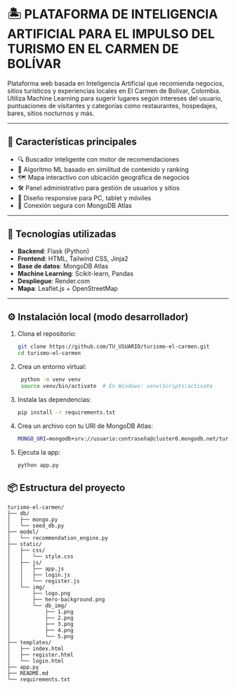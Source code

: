# 🏝️ PLATAFORMA DE INTELIGENCIA ARTIFICIAL PARA EL IMPULSO DEL TURISMO EN EL CARMEN DE BOLÍVAR

Plataforma web basada en Inteligencia Artificial que recomienda negocios, sitios turísticos y experiencias locales en El Carmen de Bolívar, Colombia. Utiliza Machine Learning para sugerir lugares según intereses del usuario, puntuaciones de visitantes y categorías como restaurantes, hospedajes, bares, sitios nocturnos y más.

---

## 🚀 Características principales

- 🔍 Buscador inteligente con motor de recomendaciones
- 🧠 Algoritmo ML basado en similitud de contenido y ranking
- 🗺️ Mapa interactivo con ubicación geográfica de negocios
- 🛠️ Panel administrativo para gestión de usuarios y sitios
- 📱 Diseño responsive para PC, tablet y móviles
- 🔐 Conexión segura con MongoDB Atlas

---

## 🧰 Tecnologías utilizadas

- **Backend**: Flask (Python)
- **Frontend**: HTML, Tailwind CSS, Jinja2
- **Base de datos**: MongoDB Atlas
- **Machine Learning**: Scikit-learn, Pandas
- **Despliegue**: Render.com
- **Mapa**: Leaflet.js + OpenStreetMap

---

## ⚙️ Instalación local (modo desarrollador)

1. Clona el repositorio:
   ```bash
   git clone https://github.com/TU_USUARIO/turismo-el-carmen.git
   cd turismo-el-carmen
   ```
2. Crea un entorno virtual:
   ```bash
	python -m venv venv
	source venv/bin/activate  # En Windows: venv\Scripts\activate
   ```
3. Instala las dependencias:
   ```bash
   pip install -r requirements.txt
   ```
4. Crea un archivo  con tu URI de MongoDB Atlas:
   ```bash
   MONGO_URI=mongodb+srv://usuario:contraseña@cluster0.mongodb.net/turismo?retryWrites=true&w=majority
   ```
5. Ejecuta la app:
   ```bash
   python app.py
   ```
   
## 📦 Estructura del proyecto
```
turismo-el-carmen/
├── db/
│   ├── mongo.py
│   └── seed_db.py
├── model/
│   └── recommendation_engine.py
├── static/
│   ├── css/
│   │   └── style.css
│   ├── js/
│   │   ├── app.js
│   │   ├── login.js
│   │   └── register.js
│   └── img/
│       ├── logo.png
│       ├── hero-background.png
│       └── db_img/
│           ├── 1.png
│           ├── 2.png
│           ├── 3.png
│           ├── 4.png
│           └── 5.png
├── templates/
│   ├── index.html
│   ├── register.html
│   └── login.html
├── app.py
├── README.md
└── requirements.txt
```
